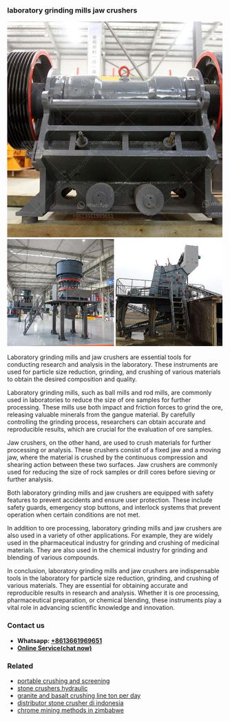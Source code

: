<h3>laboratory grinding mills jaw crushers</h3><img src='1706753796.jpg' alt=''><p>Laboratory grinding mills and jaw crushers are essential tools for conducting research and analysis in the laboratory. These instruments are used for particle size reduction, grinding, and crushing of various materials to obtain the desired composition and quality.</p><p>Laboratory grinding mills, such as ball mills and rod mills, are commonly used in laboratories to reduce the size of ore samples for further processing. These mills use both impact and friction forces to grind the ore, releasing valuable minerals from the gangue material. By carefully controlling the grinding process, researchers can obtain accurate and reproducible results, which are crucial for the evaluation of ore samples.</p><p>Jaw crushers, on the other hand, are used to crush materials for further processing or analysis. These crushers consist of a fixed jaw and a moving jaw, where the material is crushed by the continuous compression and shearing action between these two surfaces. Jaw crushers are commonly used for reducing the size of rock samples or drill cores before sieving or further analysis.</p><p>Both laboratory grinding mills and jaw crushers are equipped with safety features to prevent accidents and ensure user protection. These include safety guards, emergency stop buttons, and interlock systems that prevent operation when certain conditions are not met.</p><p>In addition to ore processing, laboratory grinding mills and jaw crushers are also used in a variety of other applications. For example, they are widely used in the pharmaceutical industry for grinding and crushing of medicinal materials. They are also used in the chemical industry for grinding and blending of various compounds.</p><p>In conclusion, laboratory grinding mills and jaw crushers are indispensable tools in the laboratory for particle size reduction, grinding, and crushing of various materials. They are essential for obtaining accurate and reproducible results in research and analysis. Whether it is ore processing, pharmaceutical preparation, or chemical blending, these instruments play a vital role in advancing scientific knowledge and innovation.</p><h3>Contact us</h3><ul><li><strong>Whatsapp:&nbsp;<a href="https://wa.me/8613661969651">+8613661969651</a></strong></li><li><a href="https://swt.shibang-china.com/?git&amp;zhl&amp;laboratory grinding mills jaw crushers"><strong>Online Service(chat now)</strong></a></li></ul><h3>Related</h3><ul><li><a href='portable crushing and screening.md'>portable crushing and screening</a></li><li><a href='stone crushers hydraulic.md'>stone crushers hydraulic</a></li><li><a href='granite and basalt crushing line ton per day.md'>granite and basalt crushing line ton per day</a></li><li><a href='distributor stone crusher di indonesia.md'>distributor stone crusher di indonesia</a></li><li><a href='chrome mining methods in zimbabwe.md'>chrome mining methods in zimbabwe</a></li></ul>